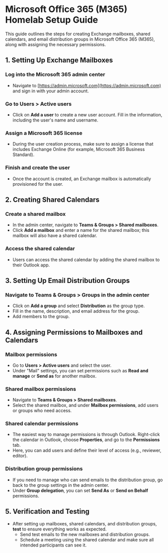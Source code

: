 # Microsoft Office 365 (M365) Homelab Setup Guide

This guide outlines the steps for creating Exchange mailboxes, shared calendars, and email distribution groups in Microsoft Office 365 (M365), along with assigning the necessary permissions.

## 1. Setting Up Exchange Mailboxes

### Log into the Microsoft 365 admin center

- Navigate to [https://admin.microsoft.com](https://admin.microsoft.com) and sign in with your admin account.

### Go to Users > Active users

- Click on **Add a user** to create a new user account. Fill in the information, including the user's name and username.

### Assign a Microsoft 365 license

- During the user creation process, make sure to assign a license that includes Exchange Online (for example, Microsoft 365 Business Standard).

### Finish and create the user

- Once the account is created, an Exchange mailbox is automatically provisioned for the user.

## 2. Creating Shared Calendars

### Create a shared mailbox

- In the admin center, navigate to **Teams & Groups > Shared mailboxes**.
- Click **Add a mailbox** and enter a name for the shared mailbox; this mailbox will also have a shared calendar.

### Access the shared calendar

- Users can access the shared calendar by adding the shared mailbox to their Outlook app.

## 3. Setting Up Email Distribution Groups

### Navigate to Teams & Groups > Groups in the admin center

- Click on **Add a group** and select **Distribution** as the group type.
- Fill in the name, description, and email address for the group.
- Add members to the group.

## 4. Assigning Permissions to Mailboxes and Calendars

### Mailbox permissions

- Go to **Users > Active users** and select the user.
- Under "Mail" settings, you can set permissions such as **Read and manage** or **Send as** for another mailbox.

### Shared mailbox permissions

- Navigate to **Teams & Groups > Shared mailboxes**.
- Select the shared mailbox, and under **Mailbox permissions**, add users or groups who need access.

### Shared calendar permissions

- The easiest way to manage permissions is through Outlook. Right-click the calendar in Outlook, choose **Properties**, and go to the **Permissions** tab.
- Here, you can add users and define their level of access (e.g., reviewer, editor).

### Distribution group permissions

- If you need to manage who can send emails to the distribution group, go back to the group settings in the admin center.
- Under **Group delegation**, you can set **Send As** or **Send on Behalf** permissions.

## 5. Verification and Testing

- After setting up mailboxes, shared calendars, and distribution groups, **test** to ensure everything works as expected.
  - Send test emails to the new mailboxes and distribution groups.
  - Schedule a meeting using the shared calendar and make sure all intended participants can see it.
